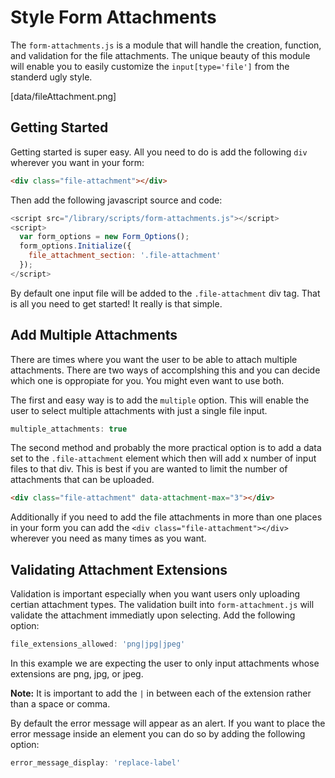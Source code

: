 # Style Form Attachments

The `form-attachments.js` is a module that will handle the creation, function, and validation for the file attachments. The unique beauty of this module will enable you to easily customize the `input[type='file']` from the standerd ugly style.

[data/fileAttachment.png]

## Getting Started

Getting started is super easy. All you need to do is add the following `div` wherever you want in your form:

```html
<div class="file-attachment"></div>
```

Then add the following javascript source and code:

```javascript
<script src="/library/scripts/form-attachments.js"></script>
<script>
  var form_options = new Form_Options();
  form_options.Initialize({
    file_attachment_section: '.file-attachment'
  });
</script>
```
By default one input file will be added to the `.file-attachment` div tag. That is all you need to get started! It really is that simple.

## Add Multiple Attachments

There are times where you want the user to be able to attach multiple attachments. There are two ways of accomplshing this and you can decide which one is oppropiate for you. You might even want to use both.

The first and easy way is to add the `multiple` option. This will enable the user to select multiple attachments with just a single file input.

```javascript
multiple_attachments: true
```

The second method and probably the more practical option is to add a data set to the `.file-attachment` element which then will add x number of input files to that div. This is best if you are wanted to limit the number of attachments that can be uploaded.

```html
<div class="file-attachment" data-attachment-max="3"></div>
```

Additionally if you need to add the file attachments in more than one places in your form you can add the `<div class="file-attachment"></div>` wherever you need as many times as you want.

## Validating Attachment Extensions

Validation is important especially when you want users only uploading certian attachment types. The validation built into `form-attachment.js` will validate the attachment immediatly upon selecting. Add the following option:

```javascript
file_extensions_allowed: 'png|jpg|jpeg'
```

In this example we are expecting the user to only input attachments whose extensions are png, jpg, or jpeg.

**Note:** It is important to add the `|` in between each of the extension rather than a space or comma.

By default the error message will appear as an alert. If you want to place the error message inside an element you can do so by adding the following option:

```javascript
error_message_display: 'replace-label'
```

